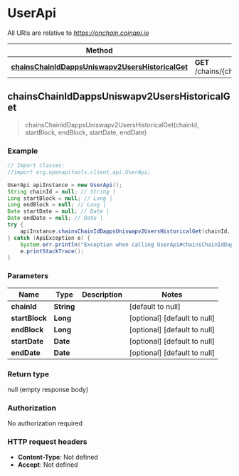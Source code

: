 # UserApi

All URIs are relative to *https://onchain.coinapi.io*

Method | HTTP request | Description
------------- | ------------- | -------------
[**chainsChainIdDappsUniswapv2UsersHistoricalGet**](UserApi.md#chainsChainIdDappsUniswapv2UsersHistoricalGet) | **GET** /chains/{chain_id}/dapps/uniswapv2/users/historical | 



## chainsChainIdDappsUniswapv2UsersHistoricalGet

> chainsChainIdDappsUniswapv2UsersHistoricalGet(chainId, startBlock, endBlock, startDate, endDate)



### Example

```java
// Import classes:
//import org.openapitools.client.api.UserApi;

UserApi apiInstance = new UserApi();
String chainId = null; // String | 
Long startBlock = null; // Long | 
Long endBlock = null; // Long | 
Date startDate = null; // Date | 
Date endDate = null; // Date | 
try {
    apiInstance.chainsChainIdDappsUniswapv2UsersHistoricalGet(chainId, startBlock, endBlock, startDate, endDate);
} catch (ApiException e) {
    System.err.println("Exception when calling UserApi#chainsChainIdDappsUniswapv2UsersHistoricalGet");
    e.printStackTrace();
}
```

### Parameters


Name | Type | Description  | Notes
------------- | ------------- | ------------- | -------------
 **chainId** | **String**|  | [default to null]
 **startBlock** | **Long**|  | [optional] [default to null]
 **endBlock** | **Long**|  | [optional] [default to null]
 **startDate** | **Date**|  | [optional] [default to null]
 **endDate** | **Date**|  | [optional] [default to null]

### Return type

null (empty response body)

### Authorization

No authorization required

### HTTP request headers

- **Content-Type**: Not defined
- **Accept**: Not defined

